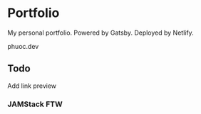 # Portfolio
My personal portfolio. Powered by Gatsby. Deployed by Netlify.

phuoc.dev

## Todo
Add link preview

### JAMStack FTW
